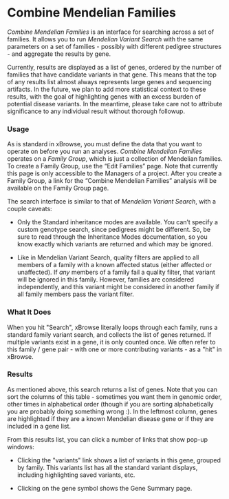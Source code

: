 Combine Mendelian Families
==========================

*Combine Mendelian Families* is an interface for searching across a set of families.
It allows you to run *Mendelian Variant Search* with the same parameters on a set of families -
possibly with different pedigree structures - and aggregate the results by gene.

Currently, results are displayed as a list of genes,
ordered by the number of families that have candidate variants in that gene.
This means that the top of any results list almost always represents large genes and sequencing artifacts.
In the future, we plan to add more statistical context to these results,
with the goal of highlighting genes with an excess burden of potential disease variants.
In the meantime, please take care not to attribute significance to any individual result without thorough followup.

### Usage

As is standard in xBrowse, you must define the data that you want to operate on before you run an analyses.
*Combine Mendelian Families* operates on a *Family Group*,
which is just a collection of Mendelian families.
To create a Family Group, use the “Edit Families” page. Note that currently this page is only accessible to the Managers of a project.
After you create a Family Group, a link for the “Combine Mendelian Families” analysis will be available on the Family Group page.

The search interface is similar to that of *Mendelian Variant Search*, with a couple caveats:

- Only the Standard inheritance modes are available.
You can’t specify a custom genotype search, since pedigrees might be different.
So, be sure to read through the Inheritance Modes documentation, so you know exactly which variants are returned and which may be ignored.

- Like in Mendelian Variant Search, quality filters are applied to all members of a family with a known affected status (either affected or unaffected).
If *any* members of a family fail a quality filter, that variant will be ignored in this family.
However, families are considered independently, and this variant might be considered in another family if all family members pass the variant filter.

### What It Does

When you hit "Search", xBrowse literally loops through each family, runs a standard family variant search, and collects the list of genes returned.
If multiple variants exist in a gene, it is only counted once.
We often refer to this family / gene pair - with one or more contributing variants - as a "hit" in xBrowse.

### Results

As mentioned above, this search returns a list of genes.
Note that you can sort the columns of this table - sometimes you want them in genomic order,
other times in alphabetical order (though if you are sorting alphabetically you are probably doing something wrong :).
In the leftmost column, genes are highlighted if they are a known Mendelian disease gene or if they are included in a gene list.

From this results list, you can click a number of links that show pop-up windows:

- Clicking the "variants" link shows a list of variants in this gene, grouped by family.
This variants list has all the standard variant displays, including highlighting saved variants, etc.

- Clicking on the gene symbol shows the Gene Summary page.